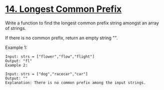 # [14. Longest Common Prefix](https://leetcode.com/problems/longest-common-prefix/)

Write a function to find the longest common prefix string amongst an array of strings.

If there is no common prefix, return an empty string "".

 

Example 1:

```
Input: strs = ["flower","flow","flight"]
Output: "fl"
Example 2:
```

```
Input: strs = ["dog","racecar","car"]
Output: ""
Explanation: There is no common prefix among the input strings.
```
